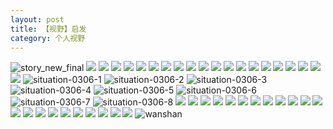 ```yaml
---
layout: post
title: 【视野】启发
category: 个人视野
---
```

![story_new_final](http://r8s97vm6g.hd-bkt.clouddn.com/img/story_new_final_0322.png)
![](http://r8s97vm6g.hd-bkt.clouddn.com/img/jin-220325-1.png)
![](http://r8s97vm6g.hd-bkt.clouddn.com/img/jin-220325-2.png)
![](http://r8s97vm6g.hd-bkt.clouddn.com/img/jin-220325-3.png)
![](http://r8s97vm6g.hd-bkt.clouddn.com/img/jin-220325-4.png)
![](http://r8s97vm6g.hd-bkt.clouddn.com/img/jin-220325-5.png)
![](http://r8s97vm6g.hd-bkt.clouddn.com/img/jin-220325-6.png)
![](http://r8s97vm6g.hd-bkt.clouddn.com/img/jin-220325-7.png)
![](http://r8s97vm6g.hd-bkt.clouddn.com/img/jin-220325-8.png)
![](http://r8s97vm6g.hd-bkt.clouddn.com/img/jin-220325-9.png)
![](http://r8s97vm6g.hd-bkt.clouddn.com/img/jin-220325-12.png)
![](http://r8s97vm6g.hd-bkt.clouddn.com/img/jin-220325-13.png)
![](http://r8s97vm6g.hd-bkt.clouddn.com/img/jin-220325-14.png)
![](http://r8s97vm6g.hd-bkt.clouddn.com/img/jin-220325-10.png)
![](http://r8s97vm6g.hd-bkt.clouddn.com/img/jin-220325-11.png)
![](http://r8s97vm6g.hd-bkt.clouddn.com/img/situation-0312-1.png)
![](http://r8s97vm6g.hd-bkt.clouddn.com/img/situation-0322-1.png)
![](http://r8s97vm6g.hd-bkt.clouddn.com/img/fragment-220322-2.png)
![](http://r8s97vm6g.hd-bkt.clouddn.com/img/fragment-220322-3.png)
![](http://r8s97vm6g.hd-bkt.clouddn.com/img/fragment-220322-4.png)
![](http://r8s97vm6g.hd-bkt.clouddn.com/img/fragment-220322-5.png)
![situation-0306-1](http://r8s97vm6g.hd-bkt.clouddn.com/img/situation-0306-1.png)
![situation-0306-2](http://r8s97vm6g.hd-bkt.clouddn.com/img/situation-0306-2.png)
![situation-0306-3](http://r8s97vm6g.hd-bkt.clouddn.com/img/situation-0306-3.png)
![situation-0306-4](http://r8s97vm6g.hd-bkt.clouddn.com/img/situation-0306-4.png)
![situation-0306-5](http://r8s97vm6g.hd-bkt.clouddn.com/img/situation-0306-5.png)
![situation-0306-6](http://r8s97vm6g.hd-bkt.clouddn.com/img/situation-0306-6.png)
![situation-0306-7](http://r8s97vm6g.hd-bkt.clouddn.com/img/situation-0306-7.png)
![situation-0306-8](http://r8s97vm6g.hd-bkt.clouddn.com/img/situation-0306-8.png)
![](http://r8s97vm6g.hd-bkt.clouddn.com/img/situation-0324-1.png)
![](http://r8s97vm6g.hd-bkt.clouddn.com/img/situation-0324-2.png)
![](http://r8s97vm6g.hd-bkt.clouddn.com/img/situation-0324-3.png)
![](http://r8s97vm6g.hd-bkt.clouddn.com/img/inspire-220326-1.png)
![](http://r8s97vm6g.hd-bkt.clouddn.com/img/inspire-220326-2.png)
![](http://r8s97vm6g.hd-bkt.clouddn.com/img/inspire-220326-3.png)
![](http://r8s97vm6g.hd-bkt.clouddn.com/img/inspire-220326-4.png)
![](http://r8s97vm6g.hd-bkt.clouddn.com/img/inspire-220326-5.png)
![](http://r8s97vm6g.hd-bkt.clouddn.com/img/inspire-220326-6.png)
![](http://r8s97vm6g.hd-bkt.clouddn.com/img/inspire-220326-7.png)
![](http://r8s97vm6g.hd-bkt.clouddn.com/img/inspire-220326-8.png)
![](http://r8s97vm6g.hd-bkt.clouddn.com/img/inspire-220326-9.png)
![](http://r8s97vm6g.hd-bkt.clouddn.com/img/inspire-220326-10.png)
![](http://r8s97vm6g.hd-bkt.clouddn.com/img/inspire-220326-11.png)
![](http://r8s97vm6g.hd-bkt.clouddn.com/img/inspire-220326-12.png)
![](http://r8s97vm6g.hd-bkt.clouddn.com/img/inspire-220327-1.png)
![](http://r8s97vm6g.hd-bkt.clouddn.com/img/inspire-220327-2.png)
![](http://r8s97vm6g.hd-bkt.clouddn.com/img/inspire-220327-3.png)
![](http://r8s97vm6g.hd-bkt.clouddn.com/img/inspire-220327-4.png)
![](http://r8s97vm6g.hd-bkt.clouddn.com/img/inspire-220327-5.png)
![](http://r8s97vm6g.hd-bkt.clouddn.com/img/inspire-220327-7.png)
![](http://r8s97vm6g.hd-bkt.clouddn.com/img/inspire-220327-6.png)
![wanshan](http://r8s97vm6g.hd-bkt.clouddn.com/img/wanshan.png)



  




